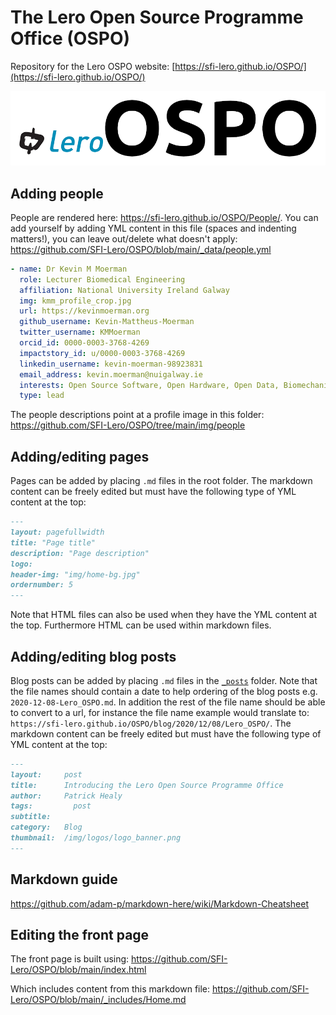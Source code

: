 # The Lero Open Source Programme Office (OSPO)
Repository for the Lero OSPO website: [https://sfi-lero.github.io/OSPO/](https://sfi-lero.github.io/OSPO/)


![](/img/logos/logo_banner.png)


## Adding people
People are rendered here: https://sfi-lero.github.io/OSPO/People/. You can add yourself by adding YML content in this file (spaces and indenting matters!), you can leave out/delete what doesn't apply:
https://github.com/SFI-Lero/OSPO/blob/main/_data/people.yml

```yml
- name: Dr Kevin M Moerman
  role: Lecturer Biomedical Engineering
  affiliation: National University Ireland Galway
  img: kmm_profile_crop.jpg
  url: https://kevinmoerman.org
  github_username: Kevin-Mattheus-Moerman
  twitter_username: KMMoerman
  orcid_id: 0000-0003-3768-4269
  impactstory_id: u/0000-0003-3768-4269
  linkedin_username: kevin-moerman-98923831
  email_address: kevin.moerman@nuigalway.ie
  interests: Open Source Software, Open Hardware, Open Data, Biomechanics, Bioengineering
  type: lead
```

The people descriptions point at a profile image in this folder:
https://github.com/SFI-Lero/OSPO/tree/main/img/people

## Adding/editing pages
Pages can be added by placing `.md` files in the root folder. The markdown content can be freely edited but must have the following type of YML content at the top:

```markdown
---
layout: pagefullwidth
title: "Page title"
description: "Page description"
logo:
header-img: "img/home-bg.jpg"
ordernumber: 5
---
```
Note that HTML files can also be used when they have the YML content at the top. Furthermore HTML can be used within markdown files. 

## Adding/editing blog posts
Blog posts can be added by placing `.md` files in the [`_posts`](https://github.com/SFI-Lero/OSPO/tree/main/_posts) folder. Note that the file names should contain a date to help ordering of the blog posts e.g. `2020-12-08-Lero_OSPO.md`. In addition the rest of the file name should be able to convert to a url, for instance the file name example would translate to: `https://sfi-lero.github.io/OSPO/blog/2020/12/08/Lero_OSPO/`. The markdown content can be freely edited but must have the following type of YML content at the top:

```markdown
---
layout:     post
title:      Introducing the Lero Open Source Programme Office
author:     Patrick Healy
tags: 		  post
subtitle:  	
category:   Blog
thumbnail:  /img/logos/logo_banner.png
---
```

## Markdown guide
https://github.com/adam-p/markdown-here/wiki/Markdown-Cheatsheet



## Editing the front page
The front page is built using:
https://github.com/SFI-Lero/OSPO/blob/main/index.html

Which includes content from this markdown file:
https://github.com/SFI-Lero/OSPO/blob/main/_includes/Home.md
